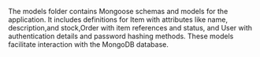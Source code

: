The models folder contains Mongoose schemas and models for the application. 
It includes definitions for Item with attributes like name, description,and stock,Order with item references and status, and User with authentication details and password hashing methods.
These models facilitate interaction with the MongoDB database.
